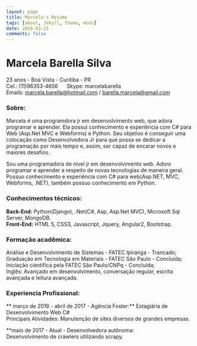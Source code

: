 ```yaml
---
layout: page
title: Marcela's Resume
tags: [about, Jekyll, theme, moon]
date: 2016-03-21
comments: false
---
```

    
# Marcela Barella Silva
23 anos - Boa Vista - Curitiba - PR</br>
Cel.: (11)96353-4656&nbsp;&nbsp;&nbsp;&nbsp;&nbsp;&nbsp;Skype: marcelabarella</br>
Emails: marcela.barella@hotmail.com / barella.marcela@gmail.com

### Sobre:
Marcela é uma programdora jr em desenvolvimento web, que adora programar e aprender. 
Ela possui conhecimento e experiência com C# para Web (Asp.Net MVC e Webforms) e Python.
Seu objetivo é conseguir uma colocação como Desenvolvedora Jr para que possa se dedicar a programação por mais tempo e, assim, ser capaz de encarar novos e maiores desafios.

Sou uma programadora de nível jr em desenvolvimento web. Adoro programar e aprender a respeito de novas
tecnologias de maneira geral.
Possuo conhecimento e experiência com C# para web(Asp.NET, MVC, Webforms, .NET), também possuo conhecimento em Python.

### Conhecimentos técnicos:
**Back-End:** Python(Django), .Net(C#, Asp, Asp.Net MVC), Microsoft Sql Server, MongoDB.</br>
**Front-End:** HTML 5, CSS3, Javascript, Jquery, Angular2, Bootstrap.</br>

### Formação acadêmica:
Análise e Desenvolvimento de Sistemas - FATEC Ipiranga - Trancado;</br>
Graduação em Tecnologia em Materiais - FATEC São Paulo - Concluída;</br>
Iniciação cientifica pela FATEC São Paulo/CNPq - Concluída;</br>
Inglês: Avançado em desenvolvimento, conversação regular, escrita avançada e leitura avançada.</br> 

### Experiencia Profissional:
** março de 2016 - abril de 2017 - Agência Foster:** Estagiária de Desenvolvimento Web C#</br>
Principais Atividades: Manutenção de sites diversos de grandes empresas.</br>

**maio de 2017 - Atual - Desenvolvedora autônoma:</br>
Desenvolvimento de crawlers utilizando scrapy.